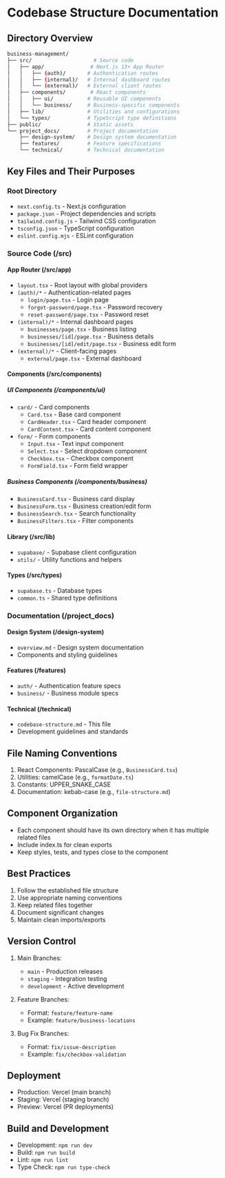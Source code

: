 # Codebase Structure Documentation

## Directory Overview
```bash
business-management/
├── src/                    # Source code
│   ├── app/               # Next.js 13+ App Router
│   │   ├── (auth)/       # Authentication routes
│   │   ├── (internal)/   # Internal dashboard routes
│   │   └── (external)/   # External client routes
│   ├── components/        # React components
│   │   ├── ui/           # Reusable UI components
│   │   └── business/     # Business-specific components
│   ├── lib/              # Utilities and configurations
│   └── types/            # TypeScript type definitions
├── public/               # Static assets
└── project_docs/         # Project documentation
    ├── design-system/    # Design system documentation
    ├── features/         # Feature specifications
    └── technical/        # Technical documentation
```

## Key Files and Their Purposes

### Root Directory
- `next.config.ts` - Next.js configuration
- `package.json` - Project dependencies and scripts
- `tailwind.config.js` - Tailwind CSS configuration
- `tsconfig.json` - TypeScript configuration
- `eslint.config.mjs` - ESLint configuration

### Source Code (/src)

#### App Router (/src/app)
- `layout.tsx` - Root layout with global providers
- `(auth)/*` - Authentication-related pages
  - `login/page.tsx` - Login page
  - `forgot-password/page.tsx` - Password recovery
  - `reset-password/page.tsx` - Password reset
- `(internal)/*` - Internal dashboard pages
  - `businesses/page.tsx` - Business listing
  - `businesses/[id]/page.tsx` - Business details
  - `businesses/[id]/edit/page.tsx` - Business edit form
- `(external)/*` - Client-facing pages
  - `external/page.tsx` - External dashboard

#### Components (/src/components)

##### UI Components (/components/ui)
- `card/` - Card components
  - `Card.tsx` - Base card component
  - `CardHeader.tsx` - Card header component
  - `CardContent.tsx` - Card content component
- `form/` - Form components
  - `Input.tsx` - Text input component
  - `Select.tsx` - Select dropdown component
  - `Checkbox.tsx` - Checkbox component
  - `FormField.tsx` - Form field wrapper

##### Business Components (/components/business)
- `BusinessCard.tsx` - Business card display
- `BusinessForm.tsx` - Business creation/edit form
- `BusinessSearch.tsx` - Search functionality
- `BusinessFilters.tsx` - Filter components

#### Library (/src/lib)
- `supabase/` - Supabase client configuration
- `utils/` - Utility functions and helpers

#### Types (/src/types)
- `supabase.ts` - Database types
- `common.ts` - Shared type definitions

### Documentation (/project_docs)

#### Design System (/design-system)
- `overview.md` - Design system documentation
- Components and styling guidelines

#### Features (/features)
- `auth/` - Authentication feature specs
- `business/` - Business module specs

#### Technical (/technical)
- `codebase-structure.md` - This file
- Development guidelines and standards

## File Naming Conventions
1. React Components: PascalCase (e.g., `BusinessCard.tsx`)
2. Utilities: camelCase (e.g., `formatDate.ts`)
3. Constants: UPPER_SNAKE_CASE
4. Documentation: kebab-case (e.g., `file-structure.md`)

## Component Organization
- Each component should have its own directory when it has multiple related files
- Include index.ts for clean exports
- Keep styles, tests, and types close to the component

## Best Practices
1. Follow the established file structure
2. Use appropriate naming conventions
3. Keep related files together
4. Document significant changes
5. Maintain clean imports/exports

## Version Control
1. Main Branches:
   - `main` - Production releases
   - `staging` - Integration testing
   - `development` - Active development

2. Feature Branches:
   - Format: `feature/feature-name`
   - Example: `feature/business-locations`

3. Bug Fix Branches:
   - Format: `fix/issue-description`
   - Example: `fix/checkbox-validation`

## Deployment
- Production: Vercel (main branch)
- Staging: Vercel (staging branch)
- Preview: Vercel (PR deployments)

## Build and Development
- Development: `npm run dev`
- Build: `npm run build`
- Lint: `npm run lint`
- Type Check: `npm run type-check`
